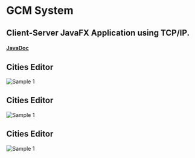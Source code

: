 # GCM System
## Client-Server JavaFX Application using TCP/IP.
#### [JavaDoc](https://julianbroudy.github.io/gcm-system/index.html?overview-summary.html)

## Cities Editor
![Sample 1](https://github.com/JulianBroudy/gcm-system/blob/master/Especially%20for%20you/Cities%20Editor.gif)

## Cities Editor
![Sample 1](https://github.com/JulianBroudy/gcm-system/blob/master/Especially%20for%20you/Cities%20Editor.gif)

## Cities Editor
![Sample 1](https://github.com/JulianBroudy/gcm-system/blob/master/Especially%20for%20you/Cities%20Editor.gif)




